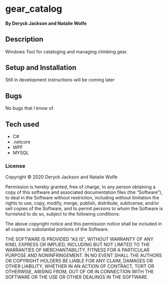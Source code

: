 # gear_catalog

#### By Deryck Jackson and Natalie Wolfe

## Description

Windows Tool for cataloging and managing climbing gear.

## Setup and Installation

Still in development instructions will be coming later

## Bugs

No bugs that I know of.

## Tech used

* C#
* .netcore
* WPF
* MYSQL

### License

Copyright © 2020 Deryck Jackson and Natalie Wolfe

Permission is hereby granted, free of charge, to any person obtaining a copy of this software and associated documentation files (the “Software”), to deal in the Software without restriction, including without limitation the rights to use, copy, modify, merge, publish, distribute, sublicense, and/or sell copies of the Software, and to permit persons to whom the Software is furnished to do so, subject to the following conditions:

The above copyright notice and this permission notice shall be included in all copies or substantial portions of the Software.

THE SOFTWARE IS PROVIDED “AS IS”, WITHOUT WARRANTY OF ANY KIND, EXPRESS OR IMPLIED, INCLUDING BUT NOT LIMITED TO THE WARRANTIES OF MERCHANTABILITY, FITNESS FOR A PARTICULAR PURPOSE AND NONINFRINGEMENT. IN NO EVENT SHALL THE AUTHORS OR COPYRIGHT HOLDERS BE LIABLE FOR ANY CLAIM, DAMAGES OR OTHER LIABILITY, WHETHER IN AN ACTION OF CONTRACT, TORT OR OTHERWISE, ARISING FROM, OUT OF OR IN CONNECTION WITH THE SOFTWARE OR THE USE OR OTHER DEALINGS IN THE SOFTWARE.
